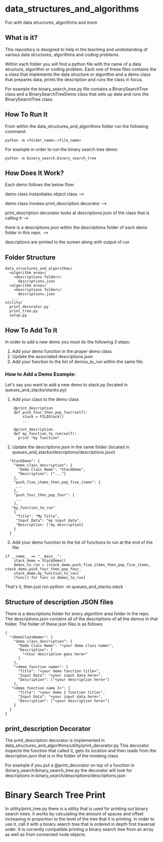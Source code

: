 # data_structures_and_algorithms
Fun with data structures, algorithms and more

## What is it?
This repository is designed to help in the teaching and undestanding of various data structures, algorithms and coding problems. 

Within each folder you will find a python file with the name of a data structure, algorithm or coding problem. Each one of these files
contains the a class that implements the data structure or algorithm and a demo class that prepares data, prints the description and
runs the class in focus. 

For example the binary_search_tree.py file contains a BinarySearchTree class and a BinarySearchTreeDemo class that sets up data and runs the
BinarySearchTree class. 

## How To Run It
From within the data_structures_and_algorithms folder run the following command:
```
python -m <folder_name>.<file_name>
```

For example in order to run the binary search tree demo:
```
python -m binary_search.binary_search_tree
```

## How  Does It Work?
Each demo follows the below flow: 

demo class instantiates object class --> 

demo class invokes print_description decorator -->

print_description decorator looks at descriptions.json of the class that is calling it -->

there is a descriptions.json within the descriptions folder of each demo folder in this repo. -->

descriptions are printed to the screen along with output of run

## Folder Structure
```
data_structures_and_algorithms/
  <algorithm area>/
    <descriptions folder>/
      descriptions.json
  <algorithm area>/
    <descriptions folder>/
      descriptions.json
   ...
utility/
  print_decorator.py
  print_tree.py
  setup.py
```

## How To Add To It
In order to add a new demo you must do the following 3 steps:
1) Add your demo function in the proper demo class
2) Update the associated descriptions.json
3) Add your function to the list of demos_to_run within the same file.

### How to Add a Demo Example: 
Let's say you want to add a new demo to stack.py (located in queues_and_stacks/stacks.py)
1) Add your class to the demo class
```
    @print_description
    def push_four_then_pop_four(self):
        stack = FILOStack()
        ...
            
    @print_description
    def my_function_to_run(self):
      print "my function"

```
2) Update the descriptions.json in the same folder (located in queues_and_stacks/descriptions/descriptions.json)
```
  "StackDemo": {
    "demo_class_description": {
      "Demo Class Name": "StackDemo",
      "Description": ["..."]
    },
    "push_five_items_then_pop_five_items": {
     ...
    },
    "push_four_then_pop_four": {
     ...
    },
   "my_function_to_run"
    {
     "Title": "My Title", 
     "Input Data": "my input data",
     "Description: ["my description]
    }
  }
```
3) Add your demo function to the list of functions to run at the end of the file:
```
if __name__ == "__main__":
    stack_demo = StackDemo()
    demos_to_run = [stack_demo.push_five_items_then_pop_five_items, stack_demo.push_four_then_pop_four,
    stack_demo.my_function_to_run]
    [func() for func in demos_to_run]
```
That's it, then just run python -m queues_and_stacks.stack

## Structure of description JSON files
There is a descriptions folder for every algorithm area folder in the repo. The descriptions.json contains all of the descriptions
of all the demos in that folder. The folder of these json files is as follows:
```
{
  "<DemoClassName>": {
    "demo_class_description": {
      "Demo Class Name": "<your demo class name>",
      "Description": [
        "<Your description goes here>"
      ]
    },
    "<demo function name>": {
      "Title": "<your demo function title>",
      "Input Data": "<your input data here>",
      "Description": ["<your description here>"]
    },
   "<demo function name 2>": {
      "Title": "<your demo 2 function title>",
      "Input Data": "<your input data here>",
      "Description": ["<your description here>"]
    }
  } 
}
```

## print_description Decorator
The print_description decorator is implemented in data_structures_and_algorithms/utility/print_decorator.py
This decorator inspects the function that called it, gets its location and then reads from the description.json that is in the 
folder of the invoking class. 

For example if you put a @print_decorator on top of a function in /binary_search/binary_search_tree.py the decorator will look for descriptions in binary_search/descriptions/descriptions.json

# Binary Search Tree Print
In utility/print_tree.py there is a utility that is used for printing out binary search trees. it works by calculating the 
amount of spaces and offset increasing in proportion to the level of the tree that it is printing. In order to use it, call it
with a binary search tree that is ordered in depth first traversal order. It is currently compatible printing a binary search 
tree from an array as well as from connected node objects. 



